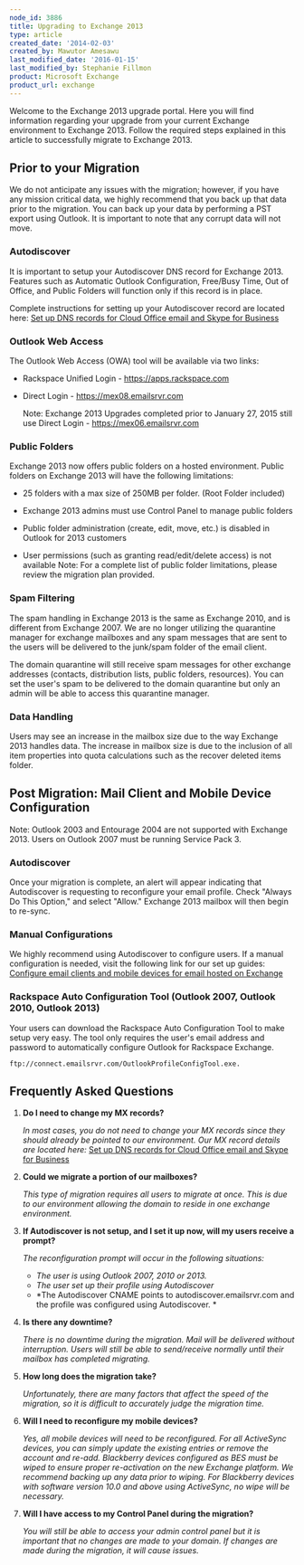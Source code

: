 ```yaml
---
node_id: 3886
title: Upgrading to Exchange 2013
type: article
created_date: '2014-02-03'
created_by: Mawutor Amesawu
last_modified_date: '2016-01-15'
last_modified_by: Stephanie Fillmon
product: Microsoft Exchange
product_url: exchange
---
```


Welcome to the Exchange 2013 upgrade portal. Here you will find
information regarding your upgrade from your current Exchange
environment to Exchange 2013. Follow the required steps explained in
this article to successfully migrate to Exchange 2013.

Prior to your Migration
-----------------------

We do not anticipate any issues with the migration; however, if you have
any mission critical data, we highly recommend that you back up that
data prior to the migration. You can back up your data by performing a
PST export using Outlook.  It is important to note that any corrupt data
will not move.

### Autodiscover

It is important to setup your Autodiscover DNS record for Exchange 2013.
Features such as Automatic Outlook Configuration, Free/Busy Time, Out of
Office, and Public Folders will function only if this record is in
place.

Complete instructions for setting up your Autodiscover record are
located here: [Set up DNS records for Cloud Office email and Skype for
Business](/how-to/set-up-dns-records-for-cloud-office-email-and-skype-for-business)

### Outlook Web Access

The Outlook Web Access (OWA) tool will be available via two links:

-   Rackspace Unified Login - <https://apps.rackspace.com>
-   Direct Login - <https://mex08.emailsrvr.com>

    Note: Exchange 2013 Upgrades completed prior to January 27, 2015
    still use Direct Login - <https://mex06.emailsrvr.com>

### Public Folders

Exchange 2013 now offers public folders on a hosted environment. Public
folders on Exchange 2013 will have the following limitations:

-   25 folders with a max size of 250MB per folder. (Root
    Folder included)
-   Exchange 2013 admins must use Control Panel to manage public folders

-   Public folder administration (create, edit, move, etc.) is disabled
    in Outlook for 2013 customers

-   User permissions (such as granting read/edit/delete access) is not
    available
    Note: For a complete list of public folder limitations, please
    review the migration plan provided.

### Spam Filtering

The spam handling in Exchange 2013 is the same as Exchange 2010, and is
different from Exchange 2007. We are no longer utilizing the quarantine
manager for exchange mailboxes and any spam messages that are sent to
the users will be delivered to the junk/spam folder of the email client.

The domain quarantine will still receive spam messages for other
exchange addresses (contacts, distribution lists, public folders,
resources). You can set the user's spam to be delivered to the domain
quarantine but only an admin will be able to access this quarantine
manager.

### Data Handling

Users may see an increase in the mailbox size due to the way Exchange
2013 handles data. The increase in mailbox size is due to the inclusion
of all item properties into quota calculations such as the recover
deleted items folder.

Post Migration: Mail Client and Mobile Device Configuration
-----------------------------------------------------------

Note: Outlook 2003 and Entourage 2004 are not supported with Exchange
2013. Users on Outlook 2007 must be running Service Pack 3.

### Autodiscover

Once your migration is complete, an alert will appear indicating that
Autodiscover is requesting to reconfigure your email profile. Check
"Always Do This Option," and select  "Allow." Exchange 2013 mailbox will
then begin to re-sync.

### Manual Configurations

We highly recommend using Autodiscover to configure users. If a manual
configuration is needed, visit the following link for our set up guides:
[Configure email clients and mobile devices for email hosted on
Exchange](/how-to/configure-email-clients-and-mobile-devices-for-email-hosted-on-exchange)



### Rackspace Auto Configuration Tool (Outlook 2007, Outlook 2010, Outlook 2013)

Your users can download the Rackspace Auto Configuration Tool to make
setup very easy. The tool only requires the user's email address and
password to automatically configure Outlook for Rackspace Exchange.

    ftp://connect.emailsrvr.com/OutlookProfileConfigTool.exe.

Frequently Asked Questions
--------------------------

1.  **Do I need to change my MX records?**

    *In most cases, you do not need to change your MX records since they
    should already be pointed to our environment. Our MX record details
    are located here:* [Set up DNS records for Cloud Office email and
    Skype for
    Business](/how-to/set-up-dns-records-for-cloud-office-email-and-skype-for-business)

2.  **Could we migrate a portion of our mailboxes?**

    *This type of migration requires all users to migrate at once. This
    is due to our environment allowing the domain to reside in one
    exchange environment.*

3.  **If Autodiscover is not setup, and I set it up now, will my users
    receive a prompt?**

    *The reconfiguration prompt will occur in the following situations:*

    -   *The user is using Outlook 2007, 2010 or 2013.*
    -   *The user set up their profile using Autodiscover*
    -   *The Autodiscover CNAME points to autodiscover.emailsrvr.com and
        the profile was configured using Autodiscover. *


4.  **Is there any downtime?**

    *There is no downtime during the migration. Mail will be delivered
    without interruption. Users will still be able to send/receive
    normally until their mailbox has completed migrating.*

5.  **How long does the migration take?**

    *Unfortunately, there are many factors that affect the speed of the
    migration, so it is difficult to accurately judge the
    migration time.*

6.  **Will I need to reconfigure my mobile devices?**

    *Yes, all mobile devices will need to be reconfigured. For all
    ActiveSync devices, you can simply update the existing entries or
    remove the account and re-add. Blackberry devices configured as BES
    must be wiped to ensure proper re-activation on the new
    Exchange platform. We recommend backing up any data prior to wiping.
    For Blackberry devices with software version 10.0 and above using
    ActiveSync, no wipe will be necessary.*

7.  **Will I have access to my Control Panel during the migration?**

    *You will still be able to access your admin control panel but it is
    important that no changes are made to your domain. If changes are
    made during the migration, it will cause issues.*



